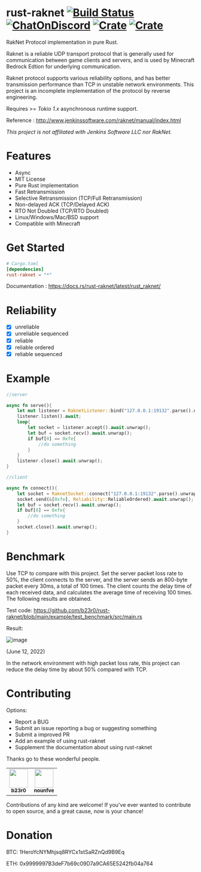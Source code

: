 # rust-raknet [![Build Status](https://img.shields.io/github/workflow/status/b23r0/rust-raknet/Rust)](https://github.com/b23r0/rust-raknet/actions/workflows/rust.yml) [![ChatOnDiscord](https://img.shields.io/badge/chat-on%20discord-blue)](https://discord.gg/ZKtYMvDFN4) [![Crate](https://img.shields.io/crates/v/rust-raknet)](https://crates.io/crates/rust-raknet) [![Crate](https://img.shields.io/docsrs/rust-raknet/latest)](https://docs.rs/rust-raknet/latest/rust_raknet/) 
RakNet Protocol implementation in pure Rust.

Raknet is a reliable UDP transport protocol that is generally used for communication between game clients and servers, and is used by Minecraft Bedrock Edtion for underlying communication.

Raknet protocol supports various reliability options, and has better transmission performance than TCP in unstable network environments. This project is an incomplete implementation of the protocol by reverse engineering.

Requires >= *Tokio 1.x* asynchronous runtime support.

Reference : http://www.jenkinssoftware.com/raknet/manual/index.html

_This project is not affiliated with Jenkins Software LLC nor RakNet._

# Features

* Async
* MIT License
* Pure Rust implementation
* Fast Retransmission
* Selective Retransmission (TCP/Full Retransmission)
* Non-delayed ACK (TCP/Delayed ACK)
* RTO Not Doubled (TCP/RTO Doubled)
* Linux/Windows/Mac/BSD support
* Compatible with Minecraft

# Get Started

```toml
# Cargo.toml
[dependencies]
rust-raknet = "*"
```

Documentation : https://docs.rs/rust-raknet/latest/rust_raknet/

# Reliability

- [x] unreliable
- [x] unreliable sequenced
- [x] reliable
- [x] reliable ordered
- [x] reliable sequenced

# Example

```rs
//server

async fn serve(){
    let mut listener = RaknetListener::bind("127.0.0.1:19132".parse().unwrap()).await.unwrap();
    listener.listen().await;
    loop{
        let socket = listener.accept().await.unwrap();
        let buf = socket.recv().await.unwrap();
        if buf[0] == 0xfe{
            //do something
        }
    }
    listener.close().await.unwrap();
}

```

```rs
//client

async fn connect(){
    let socket = RaknetSocket::connect("127.0.0.1:19132".parse().unwrap()).await.unwrap();
    socket.send(&[0xfe], Reliability::ReliableOrdered).await.unwrap();
    let buf = socket.recv().await.unwrap();
    if buf[0] == 0xfe{
        //do something
    }
    socket.close().await.unwrap();
}
```

# Benchmark

Use TCP to compare with this project. Set the server packet loss rate to 50%, the client connects to the server, and the server sends an 800-byte packet every 30ms, a total of 100 times. The client counts the delay time of each received data, and calculates the average time of receiving 100 times. The following results are obtained.

Test code: https://github.com/b23r0/rust-raknet/blob/main/example/test_benchmark/src/main.rs

Result:

![image]( https://github.com/b23r0/rust-raknet/blob/main/images/benchmark20220612.jpg)

(June 12, 2022)

In the network environment with high packet loss rate, this project can reduce the delay time by about 50% compared with TCP.

# Contributing

Options:

* Report a BUG
* Submit an issue reporting a bug or suggesting something
* Submit a improved PR
* Add an example of using rust-raknet
* Supplement the documentation about using rust-raknet

Thanks go to these wonderful people.

<table>
  <tbody>
    <tr>
      <td align="center"><a href="https://github.com/b23r0"><img src="https://avatars.githubusercontent.com/u/35518985?v=3?s=100" width="50px;" alt=""/><br /><sub><b>b23r0</b></sub></a></td>
      <td align="center"><a href="https://github.com/nounfve"><img src="https://avatars.githubusercontent.com/u/73693057?v=3?s=100" width="50px;" alt=""/><br /><sub><b>nounfve</b></sub></a></td>
    </tr>
  </tbody>
</table>

Contributions of any kind are welcome! If you've ever wanted to contribute to open source, and a great cause, now is your chance!

# Donation

BTC: 1HeroYcNYMhjsq8RYCx1stSaRZnQd9B9Eq

ETH: 0x9999997B3deF7b69c09D7a9CA65E5242fb04a764
